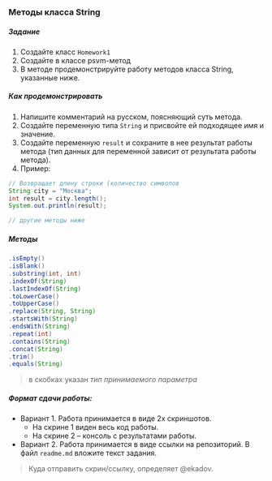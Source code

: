 ### Методы класса String

##### Задание
1. Создайте класс `Homework1`
2. Создайте в классе psvm-метод
3. В методе продемонстрируйте работу методов класса String, указанные ниже.

##### Как продемонстрировать
1. Напишите комментарий на русском, поясняющий суть метода.  
2. Создайте переменную типа `String` и присвойте ей подходящее имя и значение.
3. Создайте переменную `result` и сохраните в нее результат работы метода (тип данных для переменной зависит от результата работы метода).
4. Пример:
```java
// Возвращает длину строки (количество символов
String city = "Москва";
int result = city.length();
System.out.println(result);

// другие методы ниже
```

##### Методы
```java
.isEmpty()
.isBlank() 
.substring(int, int)
.indexOf(String)
.lastIndexOf(String)
.toLowerCase() 
.toUpperCase() 
.replace(String, String) 
.startsWith(String)
.endsWith(String)
.repeat(int)
.contains(String)
.concat(String)  
.trim()
.equals(String)
```
> в скобках указан _тип принимаемого параметра_

##### Формат сдачи работы:
- Вариант 1. Работа принимается в виде 2х скриншотов.
  - На скрине 1 виден весь код работы. 
  - На скрине 2 – консоль с результатами работы.  
- Вариант 2. Работа принимается в виде ссылки на репозиторий. В файл `readme.md` вложите текст задания.  
> Куда отправить скрин/ссылку, определяет @ekadov.
